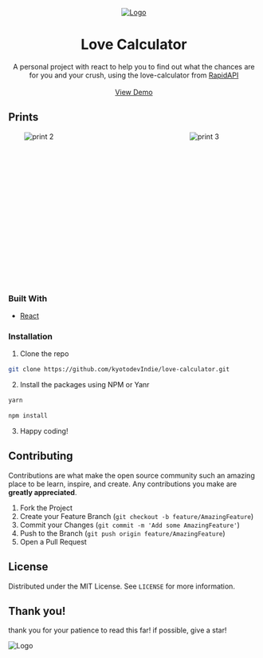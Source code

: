 <p align="center">
 <a href="https://github.com/kyotodevindie">
    <img src="readme-assets/logo.png" alt="Logo" width="95" height="100">
  </a>
</p>
  <h1 align="center">Love Calculator</h1>

  <p align="center">
    A personal project with react to help you to find out what the chances are for you and your crush, using the love-calculator from <a href="https://rapidapi.com/ajith/api/love-calculator">RapidAPI</a>
    <br />
    <br />
    <a href="https://love-calculator-teal.vercel.app/">View Demo</a>
</p>

<!-- ABOUT THE PROJECT -->

## Prints

<div style="display: grid; grid-template-columns: repeat(3, 1fr); gap: 2rem;">
 
<img src="src/assets/repoassets/print1.png"  alt="print 1" width="300" height="300">
<img src="readme-assets/2.png"  alt="print 2" width="300" height="300">
<img src="readme-assets/3.png"  alt="print 3" width="300" height="300">

</div>

### Built With

- [React](https://pt-br.reactjs.org/)

### Installation

1. Clone the repo

```sh
git clone https://github.com/kyotodevIndie/love-calculator.git
```

2. Install the packages using NPM or Yanr

```sh
yarn
```

```sh
npm install
```

3. Happy coding!

<!-- CONTRIBUTING -->

## Contributing

Contributions are what make the open source community such an amazing place to be learn, inspire, and create. Any contributions you make are **greatly appreciated**.

1. Fork the Project
2. Create your Feature Branch (`git checkout -b feature/AmazingFeature`)
3. Commit your Changes (`git commit -m 'Add some AmazingFeature'`)
4. Push to the Branch (`git push origin feature/AmazingFeature`)
5. Open a Pull Request

<!-- LICENSE -->

## License

Distributed under the MIT License. See `LICENSE` for more information.

## Thank you!

   <p> 
    thank you for your patience to read this far! if possible, give a star!
   </p> 
   <img src="readme-assets/1.gif" alt="Logo" width="150" height="150">

